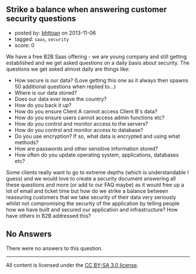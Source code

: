## Strike a balance when answering customer security questions

- posted by: [bhttoan](https://stackexchange.com/users/-1/23673-bhttoan) on 2013-11-06
- tagged: `saas`, `security`
- score: 0

<p>We have a free B2B Saas offering - we are young company and still getting established and we get asked questions on a daily basis about security. The questions we get asked almost daily are things like:</p>

<ul>
<li>How secure is our data? (Love getting this one as it always then spawns 50 additional questions when replied to...)</li>
<li>Where is our data stored?</li>
<li>Does our data ever leave the country?</li>
<li>How do you back it up?</li>
<li>How do you ensure Client A cannot access Client B's data?</li>
<li>How do you ensure users cannot access admin functions etc?</li>
<li>How do you control and monitor access to the servers?</li>
<li>How do you control and monitor access to database?</li>
<li>Do you use encryption? If so, what data is encrypted and using what methods?</li>
<li>How are passwords and other sensitive information stored?</li>
<li>How often do you update operating system, applications, databases etc?</li>
</ul>

<p>Some clients really want to go to extreme depths (which is understandable I guess) and we would love to create a security document answering all these questions and more (or add to our FAQ maybe) as it would free up a lot of email and ticket time but how do we strike a balance between reassuring customers that we take security of their data very seriously whilst not compromising the security of the application by telling people how we have built and secured our application and infrastructure? How have others in B2B addressed this?</p>


## No Answers

There were no answers to this question.


---

All content is licensed under the [CC BY-SA 3.0 license](https://creativecommons.org/licenses/by-sa/3.0/).
